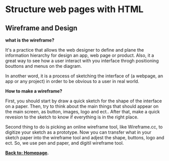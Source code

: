 # Structure web pages with HTML


## Wireframe and Design
**what is the wireframe?**

 It's a practice that allows the web designer to define and plane the information hierarchy for design an app, web page or product. Also, it a great way to see how a user interact with you interface throgh positioning bouttons and menus on the diagram.

In another word, it is a process of sketching the interface of (a webpage, an app or any project) in order to be obvious to a user in real world.

**How to make a wireframe?**

 First, you should start by draw a quick sketch for the shape of the interface on a paper. Then, try to think about the main things that should appear on the main screen, as button, images, logo and ect.. 
After that, make a quick revesion to the sketch to know if everything is in the right place.

Second thing to do is picking an online wireframe tool, like Wireframe.cc, to digitize your sketch as a prototype. Now you can transfer what in your sketch paper into the wireframe tool and adjest the shape, buttons, logo and ect.
So, we use pen and paper, and digitil wireframe tool.

**[Back to: Homepage](https://omarhumamah.github.io/reading-note/).**